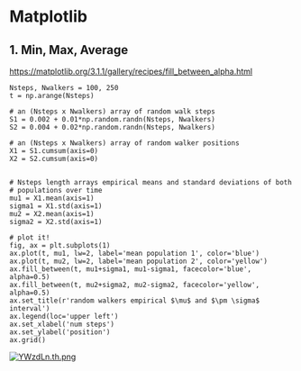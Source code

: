 # Matplotlib
##  1. Min, Max, Average 

https://matplotlib.org/3.1.1/gallery/recipes/fill_between_alpha.html 

```
Nsteps, Nwalkers = 100, 250
t = np.arange(Nsteps)

# an (Nsteps x Nwalkers) array of random walk steps
S1 = 0.002 + 0.01*np.random.randn(Nsteps, Nwalkers)
S2 = 0.004 + 0.02*np.random.randn(Nsteps, Nwalkers)

# an (Nsteps x Nwalkers) array of random walker positions
X1 = S1.cumsum(axis=0)
X2 = S2.cumsum(axis=0)


# Nsteps length arrays empirical means and standard deviations of both
# populations over time
mu1 = X1.mean(axis=1)
sigma1 = X1.std(axis=1)
mu2 = X2.mean(axis=1)
sigma2 = X2.std(axis=1)

# plot it!
fig, ax = plt.subplots(1)
ax.plot(t, mu1, lw=2, label='mean population 1', color='blue')
ax.plot(t, mu2, lw=2, label='mean population 2', color='yellow')
ax.fill_between(t, mu1+sigma1, mu1-sigma1, facecolor='blue', alpha=0.5)
ax.fill_between(t, mu2+sigma2, mu2-sigma2, facecolor='yellow', alpha=0.5)
ax.set_title(r'random walkers empirical $\mu$ and $\pm \sigma$ interval')
ax.legend(loc='upper left')
ax.set_xlabel('num steps')
ax.set_ylabel('position')
ax.grid()
```
[![YWzdLn.th.png](https://s1.ax1x.com/2020/05/18/YWzdLn.th.png)](https://imgchr.com/i/YWzdLn)